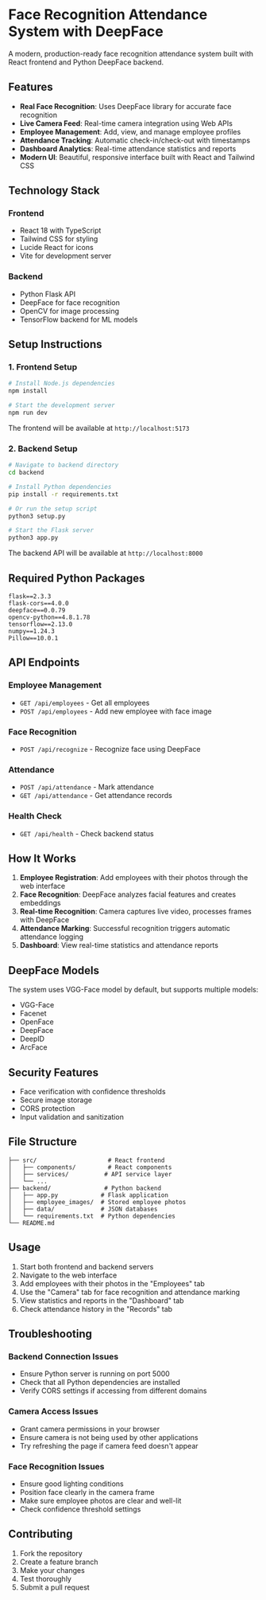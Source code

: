 # Face Recognition Attendance System with DeepFace

A modern, production-ready face recognition attendance system built with React frontend and Python DeepFace backend.

## Features

- **Real Face Recognition**: Uses DeepFace library for accurate face recognition
- **Live Camera Feed**: Real-time camera integration using Web APIs
- **Employee Management**: Add, view, and manage employee profiles
- **Attendance Tracking**: Automatic check-in/check-out with timestamps
- **Dashboard Analytics**: Real-time attendance statistics and reports
- **Modern UI**: Beautiful, responsive interface built with React and Tailwind CSS

## Technology Stack

### Frontend
- React 18 with TypeScript
- Tailwind CSS for styling
- Lucide React for icons
- Vite for development server

### Backend
- Python Flask API
- DeepFace for face recognition
- OpenCV for image processing
- TensorFlow backend for ML models

## Setup Instructions

### 1. Frontend Setup

```bash
# Install Node.js dependencies
npm install

# Start the development server
npm run dev
```

The frontend will be available at `http://localhost:5173`

### 2. Backend Setup

```bash
# Navigate to backend directory
cd backend

# Install Python dependencies
pip install -r requirements.txt

# Or run the setup script
python3 setup.py

# Start the Flask server
python3 app.py
```

The backend API will be available at `http://localhost:8000`

## Required Python Packages

```
flask==2.3.3
flask-cors==4.0.0
deepface==0.0.79
opencv-python==4.8.1.78
tensorflow==2.13.0
numpy==1.24.3
Pillow==10.0.1
```

## API Endpoints

### Employee Management
- `GET /api/employees` - Get all employees
- `POST /api/employees` - Add new employee with face image

### Face Recognition
- `POST /api/recognize` - Recognize face using DeepFace

### Attendance
- `POST /api/attendance` - Mark attendance
- `GET /api/attendance` - Get attendance records

### Health Check
- `GET /api/health` - Check backend status

## How It Works

1. **Employee Registration**: Add employees with their photos through the web interface
2. **Face Recognition**: DeepFace analyzes facial features and creates embeddings
3. **Real-time Recognition**: Camera captures live video, processes frames with DeepFace
4. **Attendance Marking**: Successful recognition triggers automatic attendance logging
5. **Dashboard**: View real-time statistics and attendance reports

## DeepFace Models

The system uses VGG-Face model by default, but supports multiple models:
- VGG-Face
- Facenet
- OpenFace
- DeepFace
- DeepID
- ArcFace

## Security Features

- Face verification with confidence thresholds
- Secure image storage
- CORS protection
- Input validation and sanitization

## File Structure

```
├── src/                    # React frontend
│   ├── components/         # React components
│   ├── services/          # API service layer
│   └── ...
├── backend/               # Python backend
│   ├── app.py            # Flask application
│   ├── employee_images/  # Stored employee photos
│   ├── data/             # JSON databases
│   └── requirements.txt  # Python dependencies
└── README.md
```

## Usage

1. Start both frontend and backend servers
2. Navigate to the web interface
3. Add employees with their photos in the "Employees" tab
4. Use the "Camera" tab for face recognition and attendance marking
5. View statistics and reports in the "Dashboard" tab
6. Check attendance history in the "Records" tab

## Troubleshooting

### Backend Connection Issues
- Ensure Python server is running on port 5000
- Check that all Python dependencies are installed
- Verify CORS settings if accessing from different domains

### Camera Access Issues
- Grant camera permissions in your browser
- Ensure camera is not being used by other applications
- Try refreshing the page if camera feed doesn't appear

### Face Recognition Issues
- Ensure good lighting conditions
- Position face clearly in the camera frame
- Make sure employee photos are clear and well-lit
- Check confidence threshold settings

## Contributing

1. Fork the repository
2. Create a feature branch
3. Make your changes
4. Test thoroughly
5. Submit a pull request
